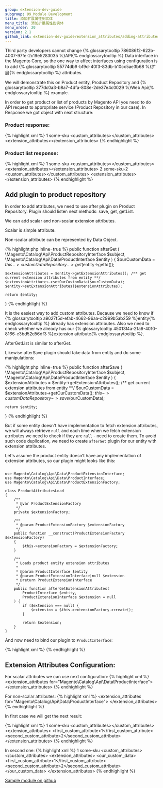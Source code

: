 ```yaml
---
group: extension-dev-guide
subgroup: 99_Module Development
title: 添加扩展属性到实体
menu_title: 添加扩展属性到实体
menu_order: 20
version: 2.1
github_link: extension-dev-guide/extension_attributes/adding-attributes.md
---
```


Third party developers cannot change {% glossarytooltip 786086f2-622b-4007-97fe-2c19e5283035 %}API{% endglossarytooltip %} Data interface in the Magento Core, so the one way to affect interfaces
using configuration is to add {% glossarytooltip 55774db9-bf9d-40f3-83db-b10cc5ae3b68 %}扩展{% endglossarytooltip %} attributes.

<div class="bs-callout bs-callout-info" id="other-component-types">
  <p>We will demonstrate this on Product entity, Product Repository and {% glossarytooltip 377dc0a3-b8a7-4dfa-808e-2de37e4c0029 %}Web Api{% endglossarytooltip %} example. </p>
</div>


In order to get product or list of products by Magento API you need to do API request to appropriate service (Product Repository in our case).
In Response we got object with next structure:

### Product response:

{% highlight xml %}
<product>
    <id>1</id>
    <sku>some-sku</sku>
    <custom_attributes><!-- Custom Attributes Data --></custom_attributes>
    <extension_attributes><!-- Here should we add extension attributes data --></extension_attributes>
</product>
{% endhighlight %}

### Product list response:

{% highlight xml %}
<products>
    <item>
        <id>1</id>
        <sku>some-sku</sku>
        <custom_attributes><!-- Custom Attributes Data --></custom_attributes>
        <extension_attributes><!-- Here should we add extension attributes data --></extension_attributes>
    </item>
    <item>
        <id>2</id>
        <sku>some-sku-2</sku>
        <custom_attributes><!-- Custom Attributes Data --></custom_attributes>
        <extension_attributes><!-- Here should we add extension attributes data --></extension_attributes>
    </item>
</products>
{% endhighlight %}

## Add plugin to product repository

In order to add attributes, we need to use after plugin on Product Repository.
Plugin should listen next methods: save, get, getList.

We can add scalar and non-scalar extension attributes.

<div class="bs-callout bs-callout-info" id="other-component-types">
  <p>Scalar is simple attribute. </p>
  <p>Non-scalar attribute can be represented by Data Object. </p>
</div>

{% highlight php inline=true %}
public function afterGet
(
    \Magento\Catalog\Api\ProductRepositoryInterface $subject,
    \Magento\Catalog\Api\Data\ProductInterface $entity
) {
    $ourCustomData = $this->customDataRepository->get($entity->getId());

    $extensionAttributes = $entity->getExtensionAttributes(); /** get current extension attributes from entity **/
    $extensionAttributes->setOurCustomData($ourCustomData);
    $entity->setExtensionAttributes($extensionAttributes);

    return $entity;
}
{% endhighlight %}

It is the easiest way to add custom attributes. Because we need to know if {% glossarytooltip a9027f5d-efab-4662-96aa-c2999b5ab259 %}entity{% endglossarytooltip %} already has extension attributes.
Also we need to check whether we already has our {% glossarytooltip 45013f4a-21a9-4010-8166-e3bd52d56df3 %}extension attribute{% endglossarytooltip %}.

AfterGetList is similar to afterGet.

Likewise afterSave plugin should take data from entity and do some manipulations:

{% highlight php inline=true %}
public function afterSave
(
    \Magento\Catalog\Api\ProductRepositoryInterface $subject,
    \Magento\Catalog\Api\Data\ProductInterface $entity
) {
    $extensionAttributes = $entity->getExtensionAttributes(); /** get current extension attributes from entity **/
    $ourCustomData = $extensionAttributes->getOurCustomData();
    $this->customDataRepository->save($ourCustomData);

    return $entity;
}
{% endhighlight %}

But if some entity doesn't have implementation to fetch extension attributes, we will always retrieve `null` and each time when we fetch extension atrributes we need to check if they are `null` - need to create them. To avoid such code duplication, we need to create `afterGet` plugin for our entity with extension attributes.

Let's assume the product entity doesn't have any implementation of extension attributes, so our plugin might looks like this:

``` php?start_inline=1

use Magento\Catalog\Api\Data\ProductExtensionInterface;
use Magento\Catalog\Api\Data\ProductInterface;
use Magento\Catalog\Api\Data\ProductExtensionFactory;

class ProductAttributesLoad
{
    /**
     * @var ProductExtensionFactory
     */
    private $extensionFactory;

    /**
     * @param ProductExtensionFactory $extensionFactory
     */
    public function __construct(ProductExtensionFactory $extensionFactory)
    {
        $this->extensionFactory = $extensionFactory;
    }

    /**
     * Loads product entity extension attributes
     *
     * @param ProductInterface $entity
     * @param ProductExtensionInterface|null $extension
     * @return ProductExtensionInterface
     */
    public function afterGetExtensionAttributes(
        ProductInterface $entity,
        ProductExtensionInterface $extension = null
    ) {
        if ($extension === null) {
            $extension = $this->extensionFactory->create();
        }

        return $extension;
    }
}

```

And now need to bind our plugin to `ProductInterface`:

{% highlight xml %}
<config xmlns:xsi="http://www.w3.org/2001/XMLSchema-instance" xsi:noNamespaceSchemaLocation="urn:magento:framework:ObjectManager/etc/config.xsd">
    <type name="Magento\Catalog\Api\Data\ProductInterface">
        <plugin name="ProductExtensionAttributeOperations" type="Magento\Catalog\Plugin\ProductAttributesLoad"/>
    </type>
</config>
{% endhighlight %}

## Extension Attributes Configuration:

For scalar attributes we can use next configuration:
{% highlight xml %}
<config xmlns:xsi="http://www.w3.org/2001/XMLSchema-instance" xsi:noNamespaceSchemaLocation="urn:magento:framework:Api/etc/extension_attributes.xsd">
    <extension_attributes for="Magento\Catalog\Api\Data\ProductInterface">
        <attribute code="first_custom_attribute" type="Magento\SomeModule\Api\Data\CustomDataInterface" />
        <attribute code="second_custom_attribute" type="Magento\SomeModule\Api\Data\CustomDataInterface" />
    </extension_attributes>
</config>
{% endhighlight %}

For non-scalar attributes:
{% highlight xml %}
<config xmlns:xsi="http://www.w3.org/2001/XMLSchema-instance" xsi:noNamespaceSchemaLocation="urn:magento:framework:Api/etc/extension_attributes.xsd">
    <extension_attributes for="Magento\Catalog\Api\Data\ProductInterface">
        <attribute code="our_custom_data" type="Magento\SomeModule\Api\Data\CustomDataInterface[]" />
    </extension_attributes>
</config>
{% endhighlight %}

In first case we will get the next result:

{% highlight xml %}
<product>
    <id>1</id>
    <sku>some-sku</sku>
    <custom_attributes><!-- Custom Attributes Data --></custom_attributes>
    <extension_attributes>
        <first_custom_attribute>1</first_custom_attribute>
        <second_custom_attribute>2</second_custom_attribute>
    </extension_attributes>
</product>
{% endhighlight %}

In second one:
{% highlight xml %}
<product>
    <id>1</id>
    <sku>some-sku</sku>
    <custom_attributes><!-- Custom Attributes Data --></custom_attributes>
    <extension_attributes>
        <our_custom_data>
                <first_custom_attribute>1</first_custom_attribute>
                <second_custom_attribute>2</second_custom_attribute>
        </our_custom_data>
    </extension_attributes>
</product>
{% endhighlight %}

<a href="https://github.com/magento/magento2-samples/tree/master/sample-external-links">Sample module on github</a>

